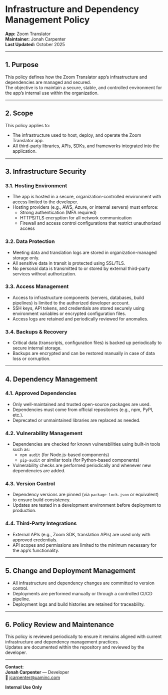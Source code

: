 # Infrastructure and Dependency Management Policy

**App:** Zoom Translator  
**Maintainer:** Jonah Carpenter  
**Last Updated:** October 2025  

---

## 1. Purpose
This policy defines how the Zoom Translator app’s infrastructure and dependencies are managed and secured.  
The objective is to maintain a secure, stable, and controlled environment for the app’s internal use within the organization.

---

## 2. Scope
This policy applies to:
- The infrastructure used to host, deploy, and operate the Zoom Translator app.  
- All third-party libraries, APIs, SDKs, and frameworks integrated into the application.

---

## 3. Infrastructure Security

### 3.1. Hosting Environment
- The app is hosted in a secure, organization-controlled environment with access limited to the developer.  
- Hosting providers (e.g., AWS, Azure, or internal servers) must enforce:
  - Strong authentication (MFA required)  
  - HTTPS/TLS encryption for all network communication  
  - Firewall and access control configurations that restrict unauthorized access

### 3.2. Data Protection
- Meeting data and translation logs are stored in organization-managed storage only.  
- All sensitive data in transit is protected using SSL/TLS.  
- No personal data is transmitted to or stored by external third-party services without authorization.

### 3.3. Access Management
- Access to infrastructure components (servers, databases, build pipelines) is limited to the authorized developer account.  
- SSH keys, API tokens, and credentials are stored securely using environment variables or encrypted configuration files.  
- Access logs are retained and periodically reviewed for anomalies.

### 3.4. Backups & Recovery
- Critical data (transcripts, configuration files) is backed up periodically to secure internal storage.  
- Backups are encrypted and can be restored manually in case of data loss or corruption.

---

## 4. Dependency Management

### 4.1. Approved Dependencies
- Only well-maintained and trusted open-source packages are used.  
- Dependencies must come from official repositories (e.g., npm, PyPI, etc.).  
- Deprecated or unmaintained libraries are replaced as needed.

### 4.2. Vulnerability Management
- Dependencies are checked for known vulnerabilities using built-in tools such as:
  - `npm audit` (for Node.js-based components)  
  - `pip-audit` or similar tools (for Python-based components)
- Vulnerability checks are performed periodically and whenever new dependencies are added.

### 4.3. Version Control
- Dependency versions are pinned (via `package-lock.json` or equivalent) to ensure build consistency.  
- Updates are tested in a development environment before deployment to production.

### 4.4. Third-Party Integrations
- External APIs (e.g., Zoom SDK, translation APIs) are used only with approved credentials.  
- API scopes and permissions are limited to the minimum necessary for the app’s functionality.

---

## 5. Change and Deployment Management
- All infrastructure and dependency changes are committed to version control.  
- Deployments are performed manually or through a controlled CI/CD pipeline.  
- Deployment logs and build histories are retained for traceability.

---

## 6. Policy Review and Maintenance
This policy is reviewed periodically to ensure it remains aligned with current infrastructure and dependency management practices.  
Updates are documented within the repository and reviewed by the developer.

---

**Contact:**  
**Jonah Carpenter** — Developer  
📧 jcarpenter@uaminc.com  

**Internal Use Only**
